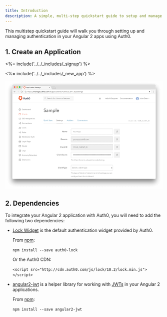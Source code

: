 ```yaml
---
title: Introduction
description: A simple, multi-step quickstart guide to setup and manage authentication in your Angular2 JS app using Auth0.
---
```


This multistep quickstart guide will walk you through setting up and managing authentication in your Angular 2 apps using Auth0.

## 1. Create an Application

<%= include('../../_includes/_signup') %>

<%= include('../../_includes/_new_app') %>

![App Dashboard](/media/articles/angularjs/app_dashboard.png)

## 2. Dependencies

To integrate your Angular 2 application with Auth0, you will need to add the following two dependencies:

- [Lock Widget](https://github.com/auth0/lock) is the default authentication widget provided by Auth0.

  From [npm](https://npmjs.org):

  `npm install --save auth0-lock`

  Or the Auth0 CDN:

  `<script src="http://cdn.auth0.com/js/lock/10.2/lock.min.js"></script>`

- [angular2-jwt](https://github.com/auth0/angular2-jwt) is a helper library for working with [JWTs](http://jwt.io/introduction) in your Angular 2 applications.

  From [npm](https://npmjs.org):

  `npm install --save angular2-jwt`
